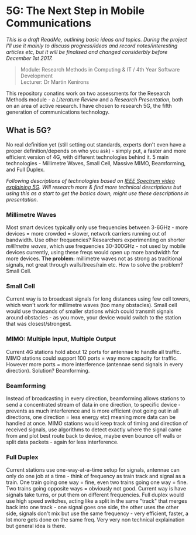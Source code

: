 # 5G: The Next Step in Mobile Communications
*This is a draft ReadMe, outlining basic ideas and topics. During the project I'll use it mainly to discuss progress/ideas and record notes/interesting articles etc, but it will be finalised and changed considerbly before December 1st 2017.*
> Module: Research Methods in Computing & IT / 4th Year Software Development  
> Lecturer: Dr Martin Kenirons

This repository conatins work on two assessments for the Research Methods module - a *Literature Review* and a *Research Presentation*, both on an area of active research. I have chosen to research 5G, the fifth generation of communications technology.

## What is 5G?
No real definition yet (still setting out standards, experts don't even have a proper definition/depends on who you ask) - simply put, a faster and more efficient version of 4G, with different technologies behind it. 5 main technologies - Millimetre Waves, Small Cell, Massive MIMO, Beamforming, and Full Duplex.  

*Following descriptions of technologies based on [IEEE Spectrum video explaining 5G](https://www.youtube.com/watch?v=GEx_d0SjvS0). Will research more & find more technical descriptions but using this as a start to get the basics down, might use these descriptions in presentation.*

### Millimetre Waves
Most smart devices typically only use frequencies between 3-6GHz - more devices = more crowded = slower, network carriers running out of bandwidth. Use other frequencies? Researchers experimenting on shorter *millimetre waves*, which use frequencies 30-300GHz - not used by mobile devices currently, using these freqs would open up more bandwidth for more devices. **The problem:** millimetre waves not as strong as traditional signals, not great through walls/trees/rain etc. How to solve the problem? Small Cell.

### Small Cell
Current way is to broadcast signals for long distances using few cell towers, which won't work for millimetre waves (too many obstacles). Small cell would use thousands of smaller stations which could transmit signals around obstacles - as you move, your device would switch to the station that was closest/strongest.

### MIMO: Multiple Input, Multiple Output
Current 4G stations hold about 12 ports for antennae to handle all traffic. MIMO stations could support 100 ports = way more capacity for traffic. However more ports = more interference (antennae send signals in every direction). Solution? Beamforming.

### Beamforming
Instead of broadcasting in every direction, beamforming allows stations to send a concentrated stream of data in one direction, to specific device - prevents as much interference and is more efficient (not going out in all directions, one direction = less energy etc) meaning more data can be handled at once. MIMO stations would keep track of timing and direction of received signals, use algorithms to detect exactly where the signal came from and plot best route back to device, maybe even bounce off walls or split data packets - again for less interference.

### Full Duplex
Current stations use one-way-at-a-time setup for signals, antennae can only do one job at a time - think of frequency as train track and signal as a train. One train going one way = fine, even two trains going one way = fine. Two trains going opposite ways = obviously not good. Current way is have signals take turns, or put them on different frequencies. Full duplex would use high speed switches, acting like a split in the same "track" that merges back into one track - one signal goes one side, the other uses the other side, signals don't mix but use the same frequency - very efficient, faster, a lot more gets done on the same freq. Very very non technical explaination but general idea is there.
